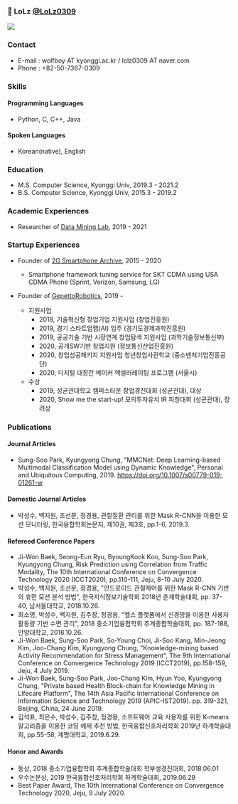 ### 👋 LoLz [@LoLz0309](https://lolz0309.github.io) 

![](https://komarev.com/ghpvc/?username=LoLz0309&color=grey)

### Contact
- E-mail : wolfboy AT kyonggi.ac.kr / lolz0309 AT naver.com
- Phone : +82-50-7367-0309

### Skills
#### Programming Languages
- Python, C, C++, Java
#### Spoken Languages
- Korean(native), English

### Education
- M.S. Computer Science, Kyonggi Univ, 2019.3 - 2021.2
- B.S. Computer Science, Kyonggi Univ, 2015.3 - 2019.2

### Academic Experiences
- Researcher of [Data Mining Lab](https://sites.google.com/view/dmininglab), 2019 - 2021

### Startup Experiences
- Founder of [2G Smartphone Archive](https://cafe.naver.com/cdmasmart), 2015 - 2020
  - Smartphone framework tuning service for SKT CDMA using USA CDMA Phone (Sprint, Verizon, Samsung, LG)
- Founder of [GepettoRobotics](https://www.gepetto.io/), 2019 -


  - 지원사업
    - 2018, 기술혁신형 창업기업 지원사업 (창업진흥원) 
    - 2019, 경기 스타트업랩(AI) 입주 (경기도경제과학진흥원) 
    - 2019, 공공기술 기반 시장연계 창업탐색 지원사업 (과학기술정보통신부) 
    - 2020, 공개SW기반 창업지원 (정보통신산업진흥원) 
    - 2020, 창업성공패키지 지원사업 청년창업사관학교 (중소벤처기업진흥공단) 
    - 2020, 디지털 대장간 메이커 액셀러레이팅 프로그램 (서울시) 
  - 수상
    - 2019, 성균관대학교 캠퍼스타운 창업경진대회 (성균관대), 대상
    - 2020, Show me the start-up! 모의투자유치 IR 피칭대회 (성균관대), 장려상

### Publications
#### Journal Articles
- Sung-Soo Park, Kyungyong Chung, "MMCNet: Deep Learning-based Multimodal Classification Model using Dynamic Knowledge", Personal and Ubiquitous Computing, 2019. https://doi.org/10.1007/s00779-019-01261-w

#### Domestic Journal Articles
- 박성수, 백지원, 조선문, 정경용, 관절질환 관리를 위한 Mask R-CNN을 이용한 모션 모니터링, 한국융합학회논문지, 제10권, 제3호, pp.1-6, 2019.3.

#### Refereed Conference Papers
- Ji-Won Baek, Seong-Eun Ryu, ByoungKook Koo, Sung-Soo Park, Kyungyong Chung, Risk Prediction using Correlation from Traffic Modality, The 10th International Conference on Convergence Technology 2020 (ICCT2020), pp.110-111, Jeju, 8-10 July 2020.
- 박성수, 백지원, 조선문, 정경용, "안드로이드 관절제어를 위한 Mask R-CNN 기반의 휴먼 모션 분석 방법", 한국지식정보기술학회 2018년 춘계학술대회, pp. 37-40, 남서울대학교, 2018.10.26.
- 최소영, 박성수, 백지원, 김주창, 정경용, "헬스 플랫폼에서 신경망을 이용한 사용자 활동량 기반 수면 관리", 2018 중소기업융합학회 추계종합학술대회, pp. 187-188, 안양대학교, 2018.10.26.
- Ji-Won Baek, Sung-Soo Park, So-Young Choi, Ji-Soo Kang, Min-Jeong Kim, Joo-Chang Kim, Kyungyong Chung, "Knowledge-mining based Activity Recommendation  for Stress Management", The 9th International Conference on Convergence Technology 2019 (ICCT2019), pp.158-159, Jeju, 4 July 2019.
- Ji-Won Baek, Sung-Soo Park, Joo-Chang Kim, Hyun Yoo, Kyungyong Chung, "Private based Health Block-chain for Knowledge Mining in Lifecare Platform", The 14th Asia Pacific International Conference on Information Science and Technology 2019 (APIC-IST2019). pp. 319-321, Beijing, China, 24 June 2019.
- 김석표, 최은수, 박성수, 김주창, 정경용, 소프트웨어 교육 사용자를 위한 K-means 알고리즘을 이용한 코딩 예제 추천 방법, 한국융합신호처리학회 2019년 하계학술대회, pp.55-58, 계명대학교, 2019.6.29.

#### Honor and Awards
- 동상, 2018 중소기업융합학회 추계종합학술대회 학부생경진대회, 2018.06.01
- 우수논문상, 2019 한국융합신호처리학회 하계학술대회, 2019.06.29
- Best Paper Award, The 10th International Conference on Convergence Technology 2020, Jeju, 9 July 2020.

<!--
**LoLz0309/LoLz0309** is a ✨ _special_ ✨ repository because its `README.md` (this file) appears on your GitHub profile.

Here are some ideas to get you started:

- 🔭 I’m currently working on ...
- 🌱 I’m currently learning ...
- 👯 I’m looking to collaborate on ...
- 🤔 I’m looking for help with ...
- 💬 Ask me about ...
- 📫 How to reach me: ...
- 😄 Pronouns: ...
- ⚡ Fun fact: ...
-->
